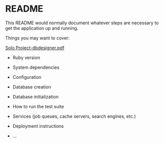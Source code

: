 # README

This README would normally document whatever steps are necessary to get the
application up and running.

Things you may want to cover: 

[Solo Project-dbdesigner.pdf](https://github.com/gaurijo/Relational-Rails/files/9106125/Solo.Project-dbdesigner.pdf)
 

* Ruby version

* System dependencies

* Configuration

* Database creation

* Database initialization

* How to run the test suite

* Services (job queues, cache servers, search engines, etc.)

* Deployment instructions

* ...
